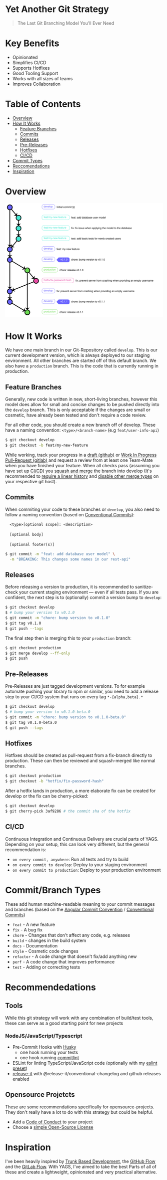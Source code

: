 # Yet Another Git Strategy

> The Last Git Branching Model You'll Ever Need

# Key Benefits

- Opinionated
- Simplifies CI/CD
- Supports Hotfixes
- Good Tooling Support
- Works with all sizes of teams
- Improves Collaboration

# Table of Contents

- [Overview](#overview)
- [How It Works](#how-it-works)
  - [Feature Branches](#feature-branches)
  - [Commits](#commits)
  - [Releases](#releases)
  - [Pre-Releases](#pre-releases)
  - [Hotfixes](#hotfixes)
  - [CI/CD](#ci-cd)
- [Commit Types](#commit-types-based-of-the-angular-convention)
- [Reccomendations](#reccomendations)
- [Inspiration](#inspiration)

# Overview

![Graph](./graph.svg)

# How It Works

We have one main branch in our Git-Repository called `develop`. This is our current development version, which is always deployed to our staging environment. All other branches are started off of this default branch.
We also have a `production` branch. This is the code that is currently running in production.

## Feature Branches

Generally, new code is written in new, short-living branches, however this model does allow for small and concise changes to be pushed directly into the `develop` branch. This is only acceptable if the changes are small or cosmetic, have already been tested and don't require a code review.

For all other code, you should create a new branch off of develop. These have a naming convention:
`<type>/<branch-name>` (e.g `feat/user-info-api`)

```bash
$ git checkout develop
$ git checkout -b feat/my-new-feature
```

While working, track your progress in a [draft (github)](https://github.blog/2019-02-14-introducing-draft-pull-requests/) or [Work In Progress Pull-Request (gitlab)](https://docs.gitlab.com/ee/user/project/merge_requests/work_in_progress_merge_requests.html) and request a review from at least one Team-Mate when you have finished your feature. When all checks pass (assuming you have set up [CI/CD](#ci-cd)) you [squash and merge](https://help.github.com/en/github/collaborating-with-issues-and-pull-requests/about-pull-request-merges#squash-and-merge-your-pull-request-commits) the branch into develop (It's recommended to [require a linear history](https://help.github.com/en/github/administering-a-repository/requiring-a-linear-commit-history) and [disable other merge types](https://help.github.com/en/github/administering-a-repository/configuring-commit-squashing-for-pull-requests) on your respective git host).

## Commits

When commiting your code to these branches or `develop`, you also need to follow a naming convention (based on [Conventional Commits](https://www.conventionalcommits.org/en/v1.0.0/)):

```
  <type>[optional scope]: <description>

  [optional body]

  [optional footer(s)]
```

```bash
$ git commit -m "feat: add database user model" \
  -m "BREAKING: This changes some names in our rest-api"
```

## Releases

Before releasing a version to production, it is recommended to sanitize-check your current staging environment — even if all tests pass. If you are confident, the next step is to (optionally) commit a version bump to `develop`:

```bash
$ git checkout develop
$ # bump your version to v0.1.0
$ git commit -m "chore: bump version to v0.1.0"
$ git tag v0.1.0
$ git push --tags
```

The final step then is merging this to your `production` branch:

```bash
$ git checkout production
$ git merge develop --ff-only
$ git push
```

## Pre-Releases

Pre-Releases are just tagged development versions. To for example automate pushing your library to npm or similar, you need to add a release step to your CI/CD system that runs on every tag `*-{alpha,beta}.*`

```bash
$ git checkout develop
$ # bump your version to v0.1.0-beta.0
$ git commit -m "chore: bump version to v0.1.0-beta.0"
$ git tag v0.1.0-beta.0
$ git push --tags
```

## Hotfixes

Hotfixes should be created as pull-request from a fix-branch directly to production. These can then be reviewed and squash-merged like normal branches.

```bash
$ git checkout production
$ git checkout -b "hotfix/fix-password-hash"
```

After a hotfix lands in production, a more elaborate fix can be created for develop or the fix can be cherry-picked:

```bash
$ git checkout develop
$ git cherry-pick 3af9286 # the commit sha of the hotfix
```

## CI/CD

Continuous Integration and Continuous Delivery are crucial parts of YAGS. Depending on your setup, this can look very different, but the general recommendation is:

- `on every commit, anywhere`: Run all tests and try to build
- `on every commit to develop`: Deploy to your staging environment
- `on every commit to production`: Deploy to your production environment

# Commit/Branch Types

These add human machine-readable meaning to your commit messages and branches (based on the [Angular Commit Convention](https://github.com/angular/angular/blob/22b96b9/CONTRIBUTING.md#type) / [Conventional Commits](https://www.conventionalcommits.org/))

- `feat` - A new feature
- `fix` - A bug fix
- `chore` - Changes that don't affect any code, e.g. releases
- `build` - changes in the build system
- `docs` - Documentation
- `style` - Cosmetic code changes
- `refactor` - A code change that doesn't fix/add anything new
- `perf` - A code change that improves performance
- `test` - Adding or correcting tests

# Recommendedations

## Tools

While this git strategy will work with any combination of build/test tools, these can serve as a good starting point for new projects

### NodeJS/JavaScript/Typescript

- Pre-Commit Hooks with [Husky](https://www.npmjs.com/package/husky)
  - one hook running your tests
  - one hook running [commitlint](https://github.com/conventional-changelog/commitlint)
- ESLint for linting TypeScript/JavaScript code (optionally with my [eslint preset](https://www.npmjs.com/package/@explodingcamera/eslint-config))
- [release-it](https://www.npmjs.com/package/release-it) with @release-it/conventional-changelog and github releases enabled

## Opensource Projetcts

These are some recommendations specifically for opensource-projects. They don't really have a lot to do with this strategy but could be helpful.

- Add a [Code of Conduct](https://www.contributor-covenant.org/) to your project
- Choose a [simple Open-Source License](https://choosealicense.com/)

# Inspiration

I've been heavily inspired by [Trunk Based Development](https://trunkbaseddevelopment.com/), the [GitHub Flow](https://guides.github.com/introduction/flow/) and the [GitLab Flow](https://docs.gitlab.com/ee/topics/gitlab_flow.html).
With YAGS, I've aimed to take the best Parts of all of these and create a lightweight, opinionated and very practical alternative.
